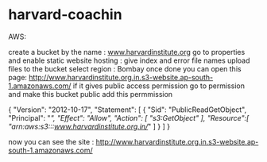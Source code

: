 # harvard-coachin


AWS:

create a bucket by the name : www.harvardinstitute.org
go to properties and enable static website hosting : give index and error file names
upload files to the bucket 
select region : Bombay
once done you can open this page:
http://www.harvardinstitute.org.in.s3-website.ap-south-1.amazonaws.com/
if it gives public access permission go to permission and 
make this bucket public 
add this permmission 

{
	"Version": "2012-10-17",
	"Statement": [
		{
			"Sid": "PublicReadGetObject",
			"Principal": "*",
			"Effect": "Allow",
			"Action": [
			    "s3:GetObject"
			    ],
			    "Resource":[
			        "arn:aws:s3:::www.harvardinstitute.org.in/*"
			        ]
		}
	]
}

now you can see the site : http://www.harvardinstitute.org.in.s3-website.ap-south-1.amazonaws.com/

